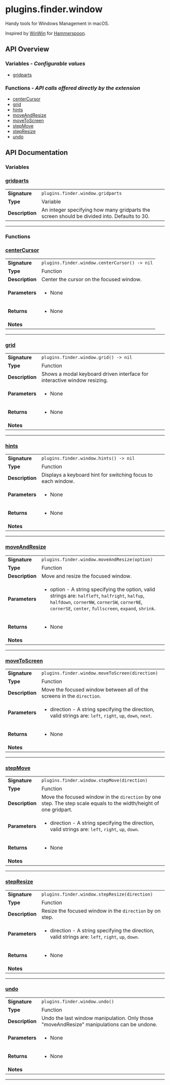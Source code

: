 # plugins.finder.window

Handy tools for Windows Management in macOS.

Inspired by [WinWin](http://www.hammerspoon.org/Spoons/WinWin.html) for [Hammerspoon](http://www.hammerspoon.org/).

## API Overview
### **Variables** - _Configurable values_
 * [gridparts](#gridparts)

### **Functions** - _API calls offered directly by the extension_
 * [centerCursor](#centercursor)
 * [grid](#grid)
 * [hints](#hints)
 * [moveAndResize](#moveandresize)
 * [moveToScreen](#movetoscreen)
 * [stepMove](#stepmove)
 * [stepResize](#stepresize)
 * [undo](#undo)


## API Documentation

### Variables


### [gridparts](#gridparts)

|                                             |                                                                                     |
| --------------------------------------------|-------------------------------------------------------------------------------------|
| **Signature**                               | `plugins.finder.window.gridparts`                                                                    |
| **Type**                                    | Variable                                                                     |
| **Description**                             | An integer specifying how many gridparts the screen should be divided into. Defaults to 30.                                                                     |

---
### Functions


### [centerCursor](#centercursor)

|                                             |                                                                                     |
| --------------------------------------------|-------------------------------------------------------------------------------------|
| **Signature**                               | `plugins.finder.window.centerCursor() -> nil`                                                                    |
| **Type**                                    | Function                                                                     |
| **Description**                             | Center the cursor on the focused window.                                                                     |
| **Parameters**                              | <ul><li>None</li></ul> |
| **Returns**                                 | <ul><li>None</li></ul>          |
| **Notes**                                   | <ul></ul>                |

---

### [grid](#grid)

|                                             |                                                                                     |
| --------------------------------------------|-------------------------------------------------------------------------------------|
| **Signature**                               | `plugins.finder.window.grid() -> nil`                                                                    |
| **Type**                                    | Function                                                                     |
| **Description**                             | Shows a modal keyboard driven interface for interactive window resizing.                                                                     |
| **Parameters**                              | <ul><li>None</li></ul> |
| **Returns**                                 | <ul><li>None</li></ul>          |
| **Notes**                                   | <ul></ul>                |

---

### [hints](#hints)

|                                             |                                                                                     |
| --------------------------------------------|-------------------------------------------------------------------------------------|
| **Signature**                               | `plugins.finder.window.hints() -> nil`                                                                    |
| **Type**                                    | Function                                                                     |
| **Description**                             | Displays a keyboard hint for switching focus to each window.                                                                     |
| **Parameters**                              | <ul><li>None</li></ul> |
| **Returns**                                 | <ul><li>None</li></ul>          |
| **Notes**                                   | <ul></ul>                |

---

### [moveAndResize](#moveandresize)

|                                             |                                                                                     |
| --------------------------------------------|-------------------------------------------------------------------------------------|
| **Signature**                               | `plugins.finder.window.moveAndResize(option)`                                                                    |
| **Type**                                    | Function                                                                     |
| **Description**                             | Move and resize the focused window.                                                                     |
| **Parameters**                              | <ul><li>option - A string specifying the option, valid strings are: `halfleft`, `halfright`, `halfup`, `halfdown`, `cornerNW`, `cornerSW`, `cornerNE`, `cornerSE`, `center`, `fullscreen`, `expand`, `shrink`.</li></ul> |
| **Returns**                                 | <ul><li>None</li></ul>          |
| **Notes**                                   | <ul></ul>                |

---

### [moveToScreen](#movetoscreen)

|                                             |                                                                                     |
| --------------------------------------------|-------------------------------------------------------------------------------------|
| **Signature**                               | `plugins.finder.window.moveToScreen(direction)`                                                                    |
| **Type**                                    | Function                                                                     |
| **Description**                             | Move the focused window between all of the screens in the `direction`.                                                                     |
| **Parameters**                              | <ul><li>direction - A string specifying the direction, valid strings are: `left`, `right`, `up`, `down`, `next`.</li></ul> |
| **Returns**                                 | <ul><li>None</li></ul>          |
| **Notes**                                   | <ul></ul>                |

---

### [stepMove](#stepmove)

|                                             |                                                                                     |
| --------------------------------------------|-------------------------------------------------------------------------------------|
| **Signature**                               | `plugins.finder.window.stepMove(direction)`                                                                    |
| **Type**                                    | Function                                                                     |
| **Description**                             | Move the focused window in the `direction` by one step. The step scale equals to the width/height of one gridpart.                                                                     |
| **Parameters**                              | <ul><li>direction - A string specifying the direction, valid strings are: `left`, `right`, `up`, `down`.</li></ul> |
| **Returns**                                 | <ul><li>None</li></ul>          |
| **Notes**                                   | <ul></ul>                |

---

### [stepResize](#stepresize)

|                                             |                                                                                     |
| --------------------------------------------|-------------------------------------------------------------------------------------|
| **Signature**                               | `plugins.finder.window.stepResize(direction)`                                                                    |
| **Type**                                    | Function                                                                     |
| **Description**                             | Resize the focused window in the `direction` by on step.                                                                     |
| **Parameters**                              | <ul><li>direction - A string specifying the direction, valid strings are: `left`, `right`, `up`, `down`.</li></ul> |
| **Returns**                                 | <ul><li>None</li></ul>          |
| **Notes**                                   | <ul></ul>                |

---

### [undo](#undo)

|                                             |                                                                                     |
| --------------------------------------------|-------------------------------------------------------------------------------------|
| **Signature**                               | `plugins.finder.window.undo()`                                                                    |
| **Type**                                    | Function                                                                     |
| **Description**                             | Undo the last window manipulation. Only those "moveAndResize" manipulations can be undone.                                                                     |
| **Parameters**                              | <ul><li>None</li></ul> |
| **Returns**                                 | <ul><li>None</li></ul>          |
| **Notes**                                   | <ul></ul>                |

---
